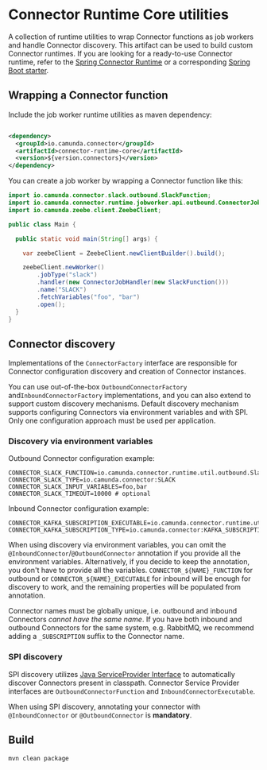 # Connector Runtime Core utilities

A collection of runtime utilities to wrap Connector functions as job workers and handle Connector discovery.
This artifact can be used to build custom Connector runtimes.
If you are looking for a ready-to-use Connector runtime, refer to the
[Spring Connector Runtime](../connector-runtime-spring) or a corresponding [Spring Boot starter](../spring-boot-starter-camunda-connectors).

## Wrapping a Connector function

Include the job worker runtime utilities as maven dependency:

```xml

<dependency>
  <groupId>io.camunda.connector</groupId>
  <artifactId>connector-runtime-core</artifactId>
  <version>${version.connectors}</version>
</dependency>
```

You can create a job worker by wrapping a Connector function like this:

```java
import io.camunda.connector.slack.outbound.SlackFunction;
import io.camunda.connector.runtime.jobworker.api.outbound.ConnectorJobHandler;
import io.camunda.zeebe.client.ZeebeClient;

public class Main {

  public static void main(String[] args) {

    var zeebeClient = ZeebeClient.newClientBuilder().build();

    zeebeClient.newWorker()
        .jobType("slack")
        .handler(new ConnectorJobHandler(new SlackFunction()))
        .name("SLACK")
        .fetchVariables("foo", "bar")
        .open();
  }
}
```

## Connector discovery

Implementations of the `ConnectorFactory` interface are responsible for Connector
configuration discovery and creation of Connector instances.

You can use out-of-the-box `OutboundConnectorFactory` and`InboundConnectorFactory`
implementations, and you can also extend to support custom discovery mechanisms.
Default discovery mechanism supports configuring Connectors via environment
variables and with SPI. Only one configuration approach must be used per application.

### Discovery via environment variables

Outbound Connector configuration example:
```
CONNECTOR_SLACK_FUNCTION=io.camunda.connector.runtime.util.outbound.SlackFunction
CONNECTOR_SLACK_TYPE=io.camunda.connector:SLACK
CONNECTOR_SLACK_INPUT_VARIABLES=foo,bar
CONNECTOR_SLACK_TIMEOUT=10000 # optional
```

Inbound Connector configuration example:
```
CONNECTOR_KAFKA_SUBSCRIPTION_EXECUTABLE=io.camunda.connector.runtime.util.outbound.KafkaSubscription
CONNECTOR_KAFKA_SUBSCRIPTION_TYPE=io.camunda.connector:KAFKA_SUBSCRIPTION
```

When using discovery via environment variables, you can omit the
`@InboundConnector`/`@OutboundConnector` annotation if you provide all the environment variables.
Alternatively, if you decide to keep the annotation, you don't have to provide all the variables.
`CONNECTOR_${NAME}_FUNCTION` for outbound or `CONNECTOR_${NAME}_EXECUTABLE` for inbound will be
enough for discovery to work, and the remaining properties will be populated from annotation.

Connector names must be globally unique, i.e. outbound and inbound Connectors _cannot have
the same name_. If you have both inbound and outbound Connectors for the same system, e.g. RabbitMQ,
we recommend adding a `_SUBSCRIPTION` suffix to the Connector name.

### SPI discovery

SPI discovery utilizes
[Java ServiceProvider Interface](https://docs.oracle.com/javase/tutorial/sound/SPI-intro.html)
to automatically discover Connectors present in classpath. Connector Service Provider interfaces
are `OutboundConnectorFunction` and `InboundConnectorExecutable`.

When using SPI discovery, annotating your connector with `@InboundConnector` or `@OutboundConnector`
is **mandatory**.

## Build

```bash
mvn clean package
```
